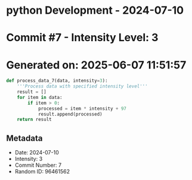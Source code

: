 ﻿# python Development - 2024-07-10
# Commit #7 - Intensity Level: 3
# Generated on: 2025-06-07 11:51:57
```python
def process_data_7(data, intensity=3):
    '''Process data with specified intensity level'''
    result = []
    for item in data:
        if item > 0:
            processed = item * intensity + 97
            result.append(processed)
    return result
```
## Metadata
- Date: 2024-07-10
- Intensity: 3
- Commit Number: 7
- Random ID: 96461562
